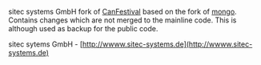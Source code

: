 sitec systems GmbH fork of [CanFestival](http://dev.automforge.net/CanFestival-3) based on the fork of [mongo](https://bitbucket.org/Mongo/canfestival-3-asc). Contains changes which are not merged to the mainline code. This is although used as backup for the public code.

sitec sytems GmbH - [http://wwww.sitec-systems.de](http://wwww.sitec-systems.de)

